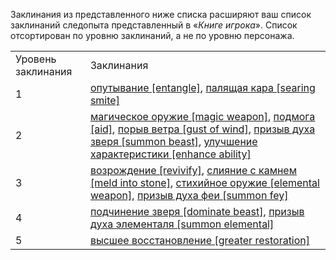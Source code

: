 Заклинания из представленного ниже списка расширяют ваш список заклинаний следопыта представленный в «_Книге игрока_». Список отсортирован по уровню заклинаний, а не по уровню персонажа.

  

|   |   |
|---|---|
|Уровень заклинания|Заклинания|
|1|[опутывание [entangle]](https://dnd.su/spells/211-entangle/), [палящая кара [searing smite]](https://dnd.su/spells/224-searing_smite/)|
|2|[магическое оружие [magic weapon]](https://dnd.su/spells/153-magic_weapon/), [подмога [aid]](https://dnd.su/spells/236-aid/), [порыв ветра [gust of wind]](https://dnd.su/spells/255-gust_of_wind/), [призыв духа зверя [summon beast]](https://dnd.su/spells/3063-summon_beast/), [улучшение характеристики [enhance ability]](https://dnd.su/spells/103-enhance_ability/)|
|3|[возрождение [revivify]](https://dnd.su/spells/24-revivify/), [слияние с камнем [meld into stone]](https://dnd.su/spells/318-meld_into_stone/), [стихийное оружие [elemental weapon]](https://dnd.su/spells/339-elemental_weapon/), [призыв духа феи [summon fey]](https://dnd.su/spells/3070-summon_fey/)|
|4|[подчинение зверя [dominate beast]](https://dnd.su/spells/239-dominate_beast/), [призыв духа элементаля [summon elemental]](https://dnd.su/spells/3068-summon_elemental/)|
|5|[высшее восстановление [greater restoration]](https://dnd.su/spells/39-greater_restoration/)|